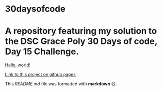 # 30daysofcode

# A repository featuring my solution to the DSC Grace Poly 30 Days of code, Day 15 Challenge.
<a href="https://thadev404.github.io/30daysofcode/" target="_blank">Hello, world!</a>

[Link to this project on github pages ](https://thadev404.github.io/30daysofcode/)


This *README.md* file was formatted with **markdown** :smile:.
